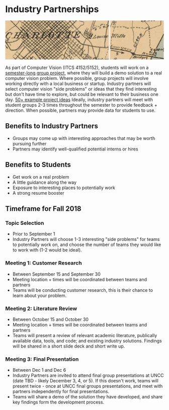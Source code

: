 # Industry Partnerships

![](graphics/old_charlotte_map.png)

As part of Computer Vision (ITCS 4152/5152), students will work on a [semester-long group project](https://github.com/unccv/course_project), where they will build a demo solution to a real computer vision problem. Where possible, group projects will involve working directly with a local business or startup. Industry partners will select computer vision "side problems" or ideas that they find interesting but don't have time to explore, but could be relevant to their business one day. [50+ example project ideas](https://docs.google.com/spreadsheets/d/1ihH5_DdFyn5M0yv9maoYeqpiFoL4fL5jLYOeC4IgN0s/edit#gid=0) Ideally, industry partners will meet with student groups 2-3 times throughout the semester to provide feedback + direction. When possible, partners may provide data for students to use.

## Benefits to Industry Partners
- Groups may come up with interesting approaches that may be worth pursuing further
- Partners may identify well-qualified potential interns or hires

## Benefits to Students
- Get work on a real problem
- A little guidance along the way
- Exposure to interesting places to potentially work
- A strong resume booster

## Timeframe for Fall 2018

### Topic Selection
- Prior to September 1
- Industry Partners will choose 1-3 interesting "side problems" for teams to potentially work on, and choose the number of teams they would like to work with (1-2 would be ideal).

### Meeting 1: Customer Research
- Between September 15 and September 30
- Meeting location + times will be coordinated between teams and partners
- Teams will be conducting customer research, this is their chance to learn about your problem. 

### Meeting 2: Literature Review
- Between October 15 and October 30
- Meeting location + times will be coordinated between teams and partners
- Teams will present a review of relevant academic literature, publically available data, tools, and code; and existing industry solutions. Findings will be shared in a short slide deck and short write up.

### Meeting 3: Final Presentation
- Between Dec 1 and Dec 6
- Industry Partners are invited to attend final group presentations at UNCC (date TBD - likely December 3, 4, or 5). If this doesn't work, teams will present twice - once at UNCC final groups presentations, and meet with partners independently for final presentations.
- Teams will share a demo of the solution they have developed, and share key findings form the development process. 